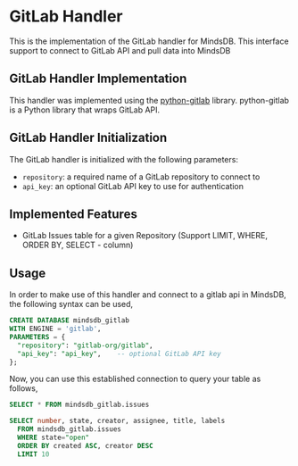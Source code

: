 # GitLab Handler

This is the implementation of the GitLab handler for MindsDB. This interface support to connect to GitLab API and pull data into MindsDB

## GitLab Handler Implementation

This handler was implemented using the [python-gitlab](https://github.com/python-gitlab/python-gitlab) library.
python-gitlab is a Python library that wraps GitLab API.

## GitLab Handler Initialization

The GitLab handler is initialized with the following parameters:

- `repository`: a required name of a GitLab repository to connect to
- `api_key`: an optional GitLab API key to use for authentication

## Implemented Features

- GitLab Issues table for a given Repository (Support LIMIT, WHERE, ORDER BY, SELECT - column)

## Usage
In order to make use of this handler and connect to a gitlab api in MindsDB, the following syntax can be used,

~~~~sql
CREATE DATABASE mindsdb_gitlab
WITH ENGINE = 'gitlab',
PARAMETERS = {
  "repository": "gitlab-org/gitlab",
  "api_key": "api_key",    -- optional GitLab API key
};
~~~~

Now, you can use this established connection to query your table as follows,
~~~~sql
SELECT * FROM mindsdb_gitlab.issues
~~~~

~~~~sql
SELECT number, state, creator, assignee, title, labels
  FROM mindsdb_gitlab.issues
  WHERE state="open"
  ORDER BY created ASC, creator DESC
  LIMIT 10
~~~~
